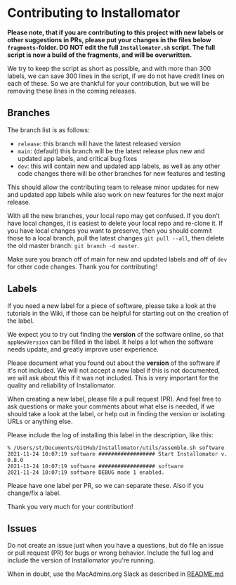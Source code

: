# Contributing to Installomator

__Please note, that if you are contributing to this project with new labels or other suggestions in PRs, please put your changes in the files below `fragments`-folder. DO NOT edit the full `Installomator.sh` script. The full script is now a build of the fragments, and will be overwritten.__

We try to keep the script as short as possible, and with more than 300 labels, we can save 300 lines in the script, if we do not have credit lines on each of these. So we are thankful for your contribution, but we will be removing these lines in the coming releases.

## Branches

The branch list is as follows:

- `release`: this branch will have the latest released version
- `main`: (default) this branch will be the latest release plus new and updated app labels, and critical bug fixes
- `dev`: this will contain new and updated app labels, as well as any other code changes
there will be other branches for new features and testing

This should allow the contributing team to release minor updates for new and updated app labels while also work on new features for the next major release.

With all the new branches, your local repo may get confused. If you don’t have local changes, it is easiest to delete your local repo and re-clone it. If you have local changes you want to preserve, then you should commit those to a local branch, pull the latest changes `git pull --all`, then delete the old master branch: `git branch -d master`.

Make sure you branch off of main for new and updated labels and off of `dev` for other code changes. Thank you for contributing!

## Labels

If you need a new label for a piece of software, please take a look at the tutorials in the Wiki, if those can be helpful for starting out on the creation of the label.

We expect you to try out finding the __version__ of the software online, so that `appNewVersion` can be filled in the label. It helps a lot when the software needs update, and greatly improve user experience.

Please document what you found out about the __version__ of the software if it's not included. We will not accept a new label if this is not documented, we will ask about this if it was not included. This is very important for the quality and reliability of Installomator.

When creating a new label, please file a pull request (PR). And feel free to ask questions or make your comments about what else is needed, if we should take a look at the label, or help out in finding the version or isolating URLs or anything else.

Please include the log of installing this label in the description, like this:
```
% /Users/st/Documents/GitHub/Installomator/utils/assemble.sh software
2021-11-24 10:07:19 software ################## Start Installomator v. 0.8.0
2021-11-24 10:07:19 software ################## software
2021-11-24 10:07:19 software DEBUG mode 1 enabled.
```

Please have one label per PR, so we can separate these. Also if you change/fix a label.

Thank you very much for your contribution!


## Issues

Do not create an issue just when you have a questions, but do file an issue or pull request (PR) for bugs or wrong behavior. Include the full log and include the version of Installomator you're running.

When in doubt, use the MacAdmins.org Slack as described in [README.md](https://github.com/Installomator/Installomator/)
